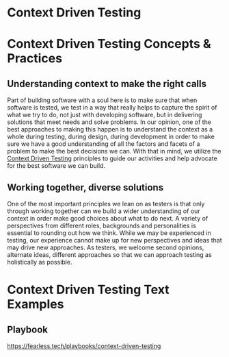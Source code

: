 # Context Driven Testing

# Context Driven Testing Concepts & Practices

## Understanding context to make the right calls

Part of building software with a soul here is to make sure that when software is tested, we test in a way that really helps to capture the spirit of what we try to do, not just with developing software, but in delivering solutions that meet needs and solve problems.  In our opinion, one of the best approaches to making this happen is to understand the context as a whole during testing, during design, during development in order to make sure we have a good understanding of all the factors and facets of a problem to make the best decisions we can.  With that in mind, we utilize the [Context Driven Testing](https://context-driven-testing.com/) principles to guide our activities and help advocate for the best software we can build.

## Working together, diverse solutions

One of the most important principles we lean on as testers is that only through working together can we build a wider understanding of our context in order make good choices about what to do next.  A variety of perspectives from different roles, backgrounds and personalities is essential to rounding out how we think.  While we may be experienced in testing, our experience cannot make up for new perspectives and ideas that may drive new approaches.  As testers, we welcome second opinions, alternate ideas, different approaches so that we can approach testing as holistically as possible.

# Context Driven Testing Text Examples

## Playbook

<https://fearless.tech/playbooks/context-driven-testing>

